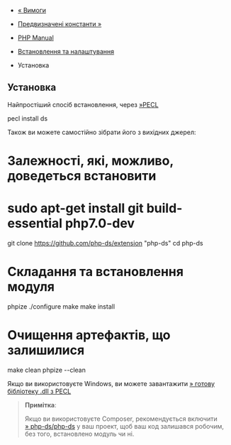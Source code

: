 - [« Вимоги](ds.requirements.md)
- [Предвизначені константи »](ds.constants.md)

- [PHP Manual](index.md)
- [Встановлення та налаштування](ds.setup.md)
- Установка

## Установка

Найпростіший спосіб встановлення, через
[»PECL](https://pecl.php.net/package/ds)

pecl install ds

Також ви можете самостійно зібрати його з вихідних джерел:

# Залежності, які, можливо, доведеться встановити
# sudo apt-get install git build-essential php7.0-dev

git clone https://github.com/php-ds/extension "php-ds"
cd php-ds

# Складання та встановлення модуля
phpize
./configure
make
make install

# Очищення артефактів, що залишилися
make clean
phpize --clean

Якщо ви використовуєте Windows, ви можете завантажити [» готову бібліотеку .dll з PECL](https://pecl.php.net/package/ds)

> **Примітка**:
>
> Якщо ви використовуєте Composer, рекомендується включити
> [» php-ds/php-ds](https://packagist.org/packages/php-ds/php-ds) у ваш
> проект, щоб ваш код залишався робочим, без того,
> встановлено модуль чи ні.
